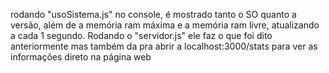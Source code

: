 rodando "usoSistema.js" no console, é mostrado tanto o SO quanto a versão, além de a memória ram máxima e a memória ram livre, atualizando a cada 1 segundo. Rodando o "servidor.js" ele faz o que foi dito anteriormente
mas também da pra abrir a localhost:3000/stats para ver as informações direto na página web
